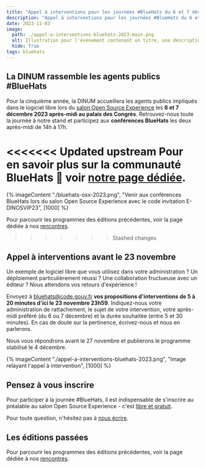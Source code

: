```yaml
---
title: "Appel à interventions pour les journées #BlueHats du 6 et 7 décembre 2023 au salon Open Source Experience"
description: "Appel à interventions pour les journées #BlueHats du 6 et 7 décembre 2023 au salon Open Source Experience"
date: 2023-11-03
image:
  path: ./appel-a-interventions-bluehats-2023-main.png
  alt: Illustration pour l'événement contenant un titre, une description, la date, le lieu, et l'adresse de la page #BlueHats du site.
  hide: True
tags: bluehats
---
```


## La DINUM rassemble les agents publics #BlueHats

Pour la cinquième année, la DINUM accueillera les agents publics impliqués dans le logiciel libre lors du [salon Open Source Experience](https://www.opensource-experience.com/programme/les-evenements-dans-levenement/) les **6 et 7 décembre 2023 après-midi au palais des Congrès**.  Retrouvez-nous toute la journée à notre stand et participez aux **conférences BlueHats** les deux après-midi de 14h à 17h.

<<<<<<< Updated upstream
Pour en savoir plus sur la communauté BlueHats 🧢 voir [notre page dédiée](/fr/bluehats/).
=======
{% imageContent "./bluehats-osx-2023.png", "Venir aux conférences BlueHats lors du salon Open Source Experience avec le code invitation E-DINOSVIP23", [1000] %}

Pour parcourir les programmes des éditions précédentes, voir la page dédiée à nos [rencontres](/rencontres/).
>>>>>>> Stashed changes

## Appel à interventions avant le 23 novembre

Un exemple de logiciel libre que vous utilisez dans votre administration ?  Un déploiement particulièrement réussi ?  Une collaboration fructueuse avec un éditeur ?  Nous attendons vos retours d'expérience !

Envoyez à [bluehats@code.gouv.fr](bluehats@code.gouv.fr) **vos propositions d'interventions de 5 à 20 minutes d'ici le 23 novembre 23h59**. Indiquez-nous votre administration de rattachement, le sujet de votre intervention, votre après-midi préféré (du 6 ou 7 décembre) et la durée souhaitée (entre 5 et 30 minutes).  En cas de doute sur la pertinence, écrivez-nous et nous en parlerons.

Nous vous répondrons avant le 27 novembre et publierons le programme stabilisé le 4 décembre.

{% imageContent "./appel-a-interventions-bluehats-2023.png", "Image relayant l'appel à intervention", [1000] %}

## Pensez à vous inscrire

Pour participer à la journée #BlueHats, il est indispensable de s'inscrire au préalable au salon Open Source Experience - c'est [libre et gratuit](https://www.opensource-experience.com/creer-mon-badge/).

Pour toute question, n'hésitez pas à [nous écrire](mailto:bluehats@code.gouv.fr).

## Les éditions passées

Pour parcourir les programmes des éditions précédentes, voir la page dédiée à nos [rencontres](/rencontres/).
